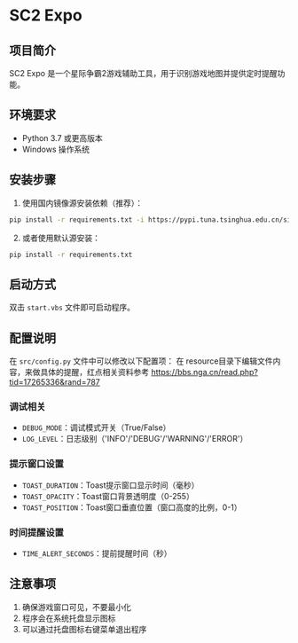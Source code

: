 # SC2 Expo

## 项目简介
SC2 Expo 是一个星际争霸2游戏辅助工具，用于识别游戏地图并提供定时提醒功能。

## 环境要求
- Python 3.7 或更高版本
- Windows 操作系统

## 安装步骤
1. 使用国内镜像源安装依赖（推荐）：
```bash
pip install -r requirements.txt -i https://pypi.tuna.tsinghua.edu.cn/simple
```

2. 或者使用默认源安装：
```bash
pip install -r requirements.txt
```

## 启动方式
双击 `start.vbs` 文件即可启动程序。

## 配置说明
在 `src/config.py` 文件中可以修改以下配置项：
在 resource目录下编辑文件内容，来做具体的提醒，红点相关资料参考 https://bbs.nga.cn/read.php?tid=17265336&rand=787

### 调试相关
- `DEBUG_MODE`：调试模式开关（True/False）
- `LOG_LEVEL`：日志级别（'INFO'/'DEBUG'/'WARNING'/'ERROR'）

### 提示窗口设置
- `TOAST_DURATION`：Toast提示窗口显示时间（毫秒）
- `TOAST_OPACITY`：Toast窗口背景透明度（0-255）
- `TOAST_POSITION`：Toast窗口垂直位置（窗口高度的比例，0-1）

### 时间提醒设置
- `TIME_ALERT_SECONDS`：提前提醒时间（秒）

## 注意事项
1. 确保游戏窗口可见，不要最小化
2. 程序会在系统托盘显示图标
3. 可以通过托盘图标右键菜单退出程序
